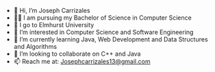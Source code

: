 - 👋 Hi, I’m Joseph Carrizales
- 👨‍🏫 I am pursuing my Bachelor of Science in Computer Science
- 🏫 I go to Elmhurst University
- 👀 I’m interested in Computer Science and Software Engineering
- 🌱 I’m currently learning Java, Web Development and Data Structures and Algorithms
- 💞️ I’m looking to collaborate on C++ and Java
- 📫 Reach me at: Josephcarrizales13@gmail.com



<!---
JosephCarrizales/JosephCarrizales is a ✨ special ✨ repository because its `README.md` (this file) appears on your GitHub profile.
You can click the Preview link to take a look at your changes.
--->
